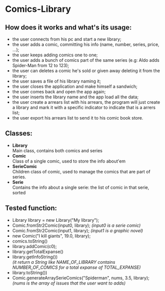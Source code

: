 # Comics-Library

## How does it works and what's its usage:
- the user connects from his pc and start a new library;
- the user adds a comic, committing his info (name, number, series, price, ...);
- the user keeps adding comics one to one;
- the user adds a bunch of comics part of the same series (e.g: Aldo adds Spider-Man from 12 to 123);
- the user can deletes a comic he's sold or given away deleting it from the library;
- the user saves a file of his library naming it;
- the user closes the application and make himself a sandwich;
- the user comes back and open the app again;
- the user inserts the library name and the app load all the data;
- the user create a arrears list with his arrears, the program will just create a library and mark it with a 
  specific indicator to indicate that is a arrers list;
- the user export his arrears list to send it to his comic book store.

## Classes:
- **Library**  
	Main class, contains both comics and series
- **Comic**  
	Class of a single comic, used to store the info about'em
- **SerieComic**      
	Children class of comic, used to manage the comics that are part of series.  
- **Serie**  
	Contains the info about a single serie: the list of comic in that serie, sorted

## Tested function:

- Library library = new Library("My library");	
- Comic.fromStr2Comic(input0, library); *(input0 is a serie comic)*
- Comic.fromStr2Comic(input1, library); *(input1 is a graphic novel)*
- new Comic("I kill giants", 19.0, library);		
- comics.toString()
- library.addComic(c0);
- library.getTotalExpanse()
- library.getInfoString())  
  *(it return a String like NAME_OF_LIBRARY contains NUMBER_OF_COMICS for a total expanse of TOTAL_EXPANSE)*	
- library.toString())
- Comic.generateArraySerieComics("Spiderman", nums, 3.5, library);  
 *(nums is the array of issues that the user want to adds)*
	
